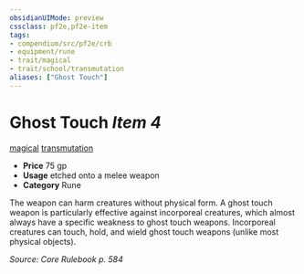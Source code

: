 ```yaml
---
obsidianUIMode: preview
cssclass: pf2e,pf2e-item
tags:
- compendium/src/pf2e/crb
- equipment/rune
- trait/magical
- trait/school/transmutation
aliases: ["Ghost Touch"]
---
```

# Ghost Touch *Item 4*  
[magical](magical.md)  [transmutation](transmutation.md)  

- **Price** 75 gp
- **Usage** etched onto a melee weapon
- **Category** Rune

The weapon can harm creatures without physical form. A ghost touch weapon is particularly effective against incorporeal creatures, which almost always have a specific weakness to ghost touch weapons. Incorporeal creatures can touch, hold, and wield ghost touch weapons (unlike most physical objects).

*Source: Core Rulebook p. 584*